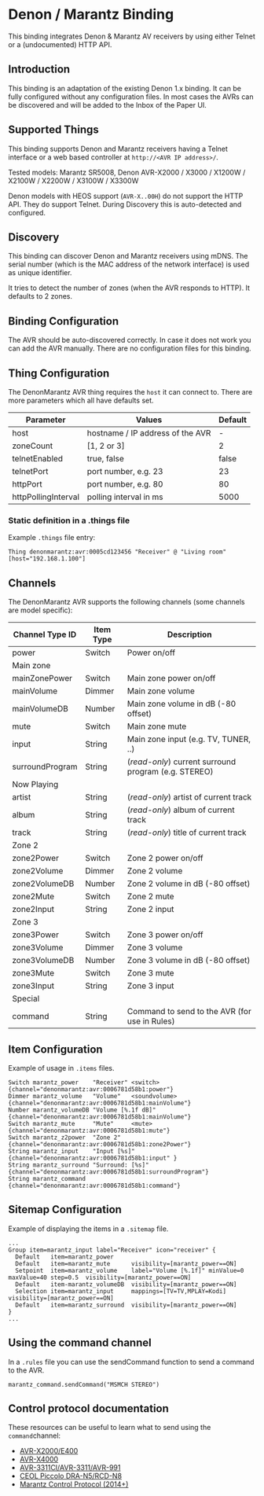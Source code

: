 # Denon / Marantz Binding

This binding integrates Denon & Marantz AV receivers by using either Telnet or a (undocumented) HTTP API.

## Introduction

This binding is an adaptation of the existing Denon 1.x binding. It can be fully configured without any configuration files.
In most cases the AVRs can be discovered and will be added to the Inbox of the Paper UI.

## Supported Things

This binding supports Denon and Marantz receivers having a Telnet interface or a web based controller at `http://<AVR IP address>/`.

Tested models: Marantz SR5008, Denon AVR-X2000 / X3000 / X1200W / X2100W / X2200W / X3100W / X3300W

Denon models with HEOS support (`AVR-X..00H`) do not support the HTTP API. They do support Telnet.
During Discovery this is auto-detected and configured.

## Discovery

This binding can discover Denon and Marantz receivers using mDNS. The serial number (which is the MAC address of the network interface) is used as unique identifier.

It tries to detect the number of zones (when the AVR responds to HTTP). It defaults to 2 zones.

## Binding Configuration

The AVR should be auto-discovered correctly. In case it does not work you can add the AVR manually. There are no configuration files for this binding.

## Thing Configuration

The DenonMarantz AVR thing requires the `host` it can connect to. There are more parameters which all have defaults set.

| Parameter           | Values                           | Default |
|---------------------|----------------------------------|---------|
| host                | hostname / IP address of the AVR | -       |
| zoneCount           | [1, 2 or 3]                      | 2       |
| telnetEnabled       | true, false                      | false   |
| telnetPort          | port number, e.g. 23             | 23      |
| httpPort            | port number, e.g. 80             | 80      |
| httpPollingInterval | polling interval in ms           | 5000    |

### Static definition in a .things file
Example  `.things` file entry:
```
Thing denonmarantz:avr:0005cd123456 "Receiver" @ "Living room" [host="192.168.1.100"]
```

## Channels

The DenonMarantz AVR supports the following channels (some channels are model specific):

| Channel Type ID         | Item Type    | Description  |
|-------------------------|--------------|--------------|
|  power            | Switch | Power on/off 
| Main zone
|  mainZonePower    | Switch | Main zone power on/off
|  mainVolume       | Dimmer | Main zone volume
|  mainVolumeDB     | Number | Main zone volume in dB (-80 offset)
|  mute             | Switch | Main zone mute
|  input            | String | Main zone input (e.g. TV, TUNER, ..)
|  surroundProgram  | String | (_read-only_) current surround program (e.g. STEREO)
|Now Playing
|  artist | String | (_read-only_) artist of current track
|  album | String | (_read-only_) album of current track
|  track | String | (_read-only_) title of current track
|  Zone 2
|  zone2Power | Switch | Zone 2 power on/off
|  zone2Volume | Dimmer | Zone 2 volume
|  zone2VolumeDB | Number | Zone 2 volume in dB (-80 offset)
|  zone2Mute | Switch | Zone 2 mute
|  zone2Input | String | Zone 2 input
|  Zone 3
|  zone3Power | Switch | Zone 3 power on/off
|  zone3Volume | Dimmer | Zone 3 volume
|  zone3VolumeDB | Number | Zone 3 volume in dB (-80 offset)
|  zone3Mute | Switch | Zone 3 mute
|  zone3Input | String | Zone 3 input
| Special
|  command          | String | Command to send to the AVR (for use in Rules)

## Item Configuration

Example of usage in `.items` files.

```
Switch marantz_power    "Receiver" <switch>         {channel="denonmarantz:avr:0006781d58b1:power"}
Dimmer marantz_volume   "Volume"   <soundvolume>    {channel="denonmarantz:avr:0006781d58b1:mainVolume"}
Number marantz_volumeDB "Volume [%.1f dB]"          {channel="denonmarantz:avr:0006781d58b1:mainVolume"}
Switch marantz_mute     "Mute"     <mute>           {channel="denonmarantz:avr:0006781d58b1:mute"}
Switch marantz_z2power  "Zone 2"                    {channel="denonmarantz:avr:0006781d58b1:zone2Power"}
String marantz_input    "Input [%s]"                {channel="denonmarantz:avr:0006781d58b1:input" }
String marantz_surround "Surround: [%s]"            {channel="denonmarantz:avr:0006781d58b1:surroundProgram"}
String marantz_command                              {channel="denonmarantz:avr:0006781d58b1:command"}
```

## Sitemap Configuration

Example of displaying the items in a `.sitemap` file.

```
...
Group item=marantz_input label="Receiver" icon="receiver" {
  Default   item=marantz_power
  Default   item=marantz_mute      visibility=[marantz_power==ON]
  Setpoint  item=marantz_volume    label="Volume [%.1f]" minValue=0 maxValue=40 step=0.5  visibility=[marantz_power==ON]
  Default   item-marantz_volumeDB  visibility=[marantz_power==ON]
  Selection item=marantz_input     mappings=[TV=TV,MPLAY=Kodi]  visibility=[marantz_power==ON]
  Default   item=marantz_surround  visibility=[marantz_power==ON]
}
...
```

## Using the command channel

In a `.rules` file you can use the sendCommand function to send a command to the AVR.

```
marantz_command.sendCommand("MSMCH STEREO")
```

## Control protocol documentation

These resources can be useful to learn what to send using the `command`channel:

- [AVR-X2000/E400](http://www2.aerne.com/Public/dok-sw.nsf/0c6187bc750a16fcc1256e3c005a9740/96a2ba120706d10dc1257bdd0033493f/$FILE/AVRX2000_E400_PROTOCOL(10.1.0)_V04.pdf)
- [AVR-X4000](https://usa.denon.com/us/product/hometheater/receivers/avrx4000?docname=AVRX4000_PROTOCOL(10%203%200)_V03.pdf)
- [AVR-3311CI/AVR-3311/AVR-991](http://www.awe-europe.com/documents/Control%20Docs/Denon/Archive/AVR3311CI_AVR3311_991_PROTOCOL_V7.1.0.pdf)
- [CEOL Piccolo DRA-N5/RCD-N8](http://www.audioproducts.com.au/downloadcenter/products/Denon/CEOLPICCOLOBK/Manuals/DRAN5_RCDN8_PROTOCOL_V.1.0.0.pdf)
- [Marantz Control Protocol (2014+)](http://m.us.marantz.com/DocumentMaster/US/Marantz%202014%20NR%20Series%20-%20SR%20Series%20RS232%20IP%20Protocol.xls)

